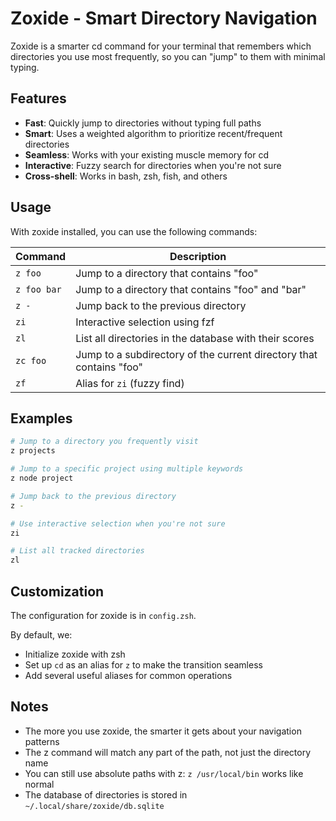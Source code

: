 # Zoxide - Smart Directory Navigation

Zoxide is a smarter cd command for your terminal that remembers which directories you use most frequently, so you can "jump" to them with minimal typing.

## Features

- **Fast**: Quickly jump to directories without typing full paths
- **Smart**: Uses a weighted algorithm to prioritize recent/frequent directories
- **Seamless**: Works with your existing muscle memory for cd
- **Interactive**: Fuzzy search for directories when you're not sure
- **Cross-shell**: Works in bash, zsh, fish, and others

## Usage

With zoxide installed, you can use the following commands:

| Command | Description |
|---------|-------------|
| `z foo` | Jump to a directory that contains "foo" |
| `z foo bar` | Jump to a directory that contains "foo" and "bar" |
| `z -` | Jump back to the previous directory |
| `zi` | Interactive selection using fzf |
| `zl` | List all directories in the database with their scores |
| `zc foo` | Jump to a subdirectory of the current directory that contains "foo" |
| `zf` | Alias for `zi` (fuzzy find) |

## Examples

```bash
# Jump to a directory you frequently visit
z projects

# Jump to a specific project using multiple keywords
z node project

# Jump back to the previous directory
z -

# Use interactive selection when you're not sure
zi

# List all tracked directories
zl
```

## Customization

The configuration for zoxide is in `config.zsh`. 

By default, we:
- Initialize zoxide with zsh
- Set up `cd` as an alias for `z` to make the transition seamless
- Add several useful aliases for common operations

## Notes

- The more you use zoxide, the smarter it gets about your navigation patterns
- The z command will match any part of the path, not just the directory name
- You can still use absolute paths with z: `z /usr/local/bin` works like normal
- The database of directories is stored in `~/.local/share/zoxide/db.sqlite`